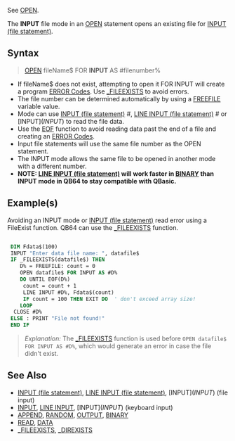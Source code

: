 See [OPEN](OPEN).

The **INPUT** file mode in an [OPEN](OPEN) statement opens an existing file for [INPUT (file statement)](INPUT-(file-statement)).

## Syntax

> [OPEN](OPEN) fileName$ FOR **INPUT** AS #filenumber%

* If fileName$ does not exist, attempting to open it FOR INPUT will create a program [ERROR Codes](ERROR-Codes). Use [_FILEEXISTS](_FILEEXISTS) to avoid errors.
* The file number can be determined automatically by using a [FREEFILE](FREEFILE) variable value.
* Mode can use [INPUT (file statement)](INPUT-(file-statement)) #, [LINE INPUT (file statement)](LINE-INPUT-(file-statement)) # or [INPUT$](INPUT$) to read the file data.
* Use the [EOF](EOF) function to avoid reading data past the end of a file and creating an [ERROR Codes](ERROR-Codes).
* Input file statements will use the same file number as the OPEN statement.
* The INPUT mode allows the same file to be opened in another mode with a different number.
* **NOTE: [LINE INPUT (file statement)](LINE-INPUT-(file-statement)) will work faster in [BINARY](BINARY) than INPUT mode in QB64 to stay compatible with QBasic.**

## Example(s)

Avoiding an INPUT mode or [INPUT (file statement)](INPUT-(file-statement)) read error using a FileExist function. QB64 can use the [_FILEEXISTS](_FILEEXISTS) function.

```vb

 DIM Fdata$(100)
 INPUT "Enter data file name: ", datafile$
 IF _FILEEXISTS(datafile$) THEN
    D% = FREEFILE: count = 0
    OPEN datafile$ FOR INPUT AS #D%
    DO UNTIL EOF(D%)
     count = count + 1
     LINE INPUT #D%, Fdata$(count)
     IF count = 100 THEN EXIT DO  ' don't exceed array size!
    LOOP
  CLOSE #D%
 ELSE : PRINT "File not found!"
 END IF

```

> *Explanation:* The [_FILEEXISTS](_FILEEXISTS) function is used before `OPEN datafile$ FOR INPUT AS #D%`, which would generate an error in case the file didn't exist.

## See Also

* [INPUT (file statement)](INPUT-(file-statement)), [LINE INPUT (file statement)](LINE-INPUT-(file-statement)), [INPUT$](INPUT$) (file input)
* [INPUT](INPUT), [LINE INPUT](LINE-INPUT), [INPUT$](INPUT$) (keyboard input)
* [APPEND](APPEND), [RANDOM](RANDOM), [OUTPUT](OUTPUT), [BINARY](BINARY)
* [READ](READ), [DATA](DATA)
* [_FILEEXISTS](_FILEEXISTS), [_DIREXISTS](_DIREXISTS)
